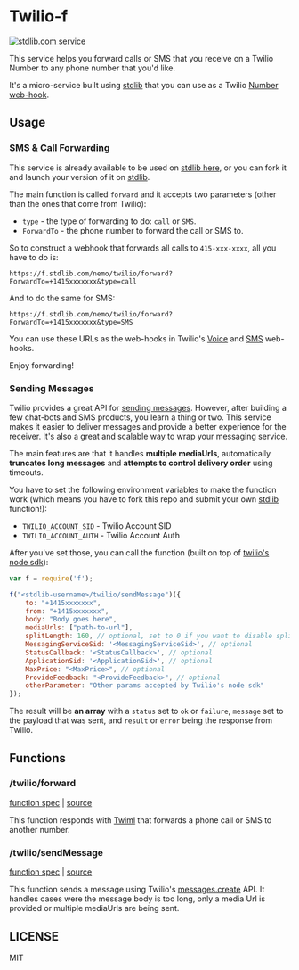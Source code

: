 # Twilio-f
[![stdlib.com service](https://img.shields.io/badge/stdlib-0.1.5-green.svg?raw=true "stdlib.com service")](https://stdlib.com/services/nemo/twilio)

This service helps you forward calls or SMS that you receive on a Twilio Number to any phone number that you'd like.

It's a micro-service built using [stdlib](https://stdlib.com) that you can use as a Twilio [Number web-hook](https://support.twilio.com/hc/en-us/articles/223179908-Setting-up-call-forwarding#devs).

## Usage

### SMS & Call Forwarding
This service is already available to be used on [stdlib here](https://stdlib.com/@nemo/lib/twilio/), or you can fork it and launch your version of it on [stdlib](https://stdlib.com).

The main function is called `forward` and it accepts two parameters (other than the ones that come from Twilio):

- `type` - the type of forwarding to do: `call` or `SMS`.
- `ForwardTo` - the phone number to forward the call or SMS to.

So to construct a webhook that forwards all calls to `415-xxx-xxxx`, all you have to do is:

```
https://f.stdlib.com/nemo/twilio/forward?ForwardTo=+1415xxxxxxx&type=call
```

And to do the same for SMS:

```
https://f.stdlib.com/nemo/twilio/forward?ForwardTo=+1415xxxxxxx&type=SMS
```

You can use these URLs as the web-hooks in Twilio's [Voice](https://support.twilio.com/hc/en-us/articles/223179908-Setting-up-call-forwarding#devs) and [SMS](https://support.twilio.com/hc/en-us/articles/223134287-Forwarding-SMS-messages-to-another-phone-number#dev) web-hooks.

Enjoy forwarding!


### Sending Messages

Twilio provides a great API for [sending messages](https://www.twilio.com/docs/api/rest/sending-messages). However, after building a few chat-bots and SMS products, you learn a thing or two. This service makes it easier to deliver messages and provide a better experience for the receiver. It's also a great and scalable way to wrap your messaging service.


The main features are that it handles **multiple mediaUrls**, automatically **truncates long messages** and **attempts to control delivery order** using timeouts.

You have to set the following environment variables to make the function work (which means you have to fork this repo and submit your own [stdlib](https://stdlib.com) function!):

- `TWILIO_ACCOUNT_SID` - Twilio Account SID
- `TWILIO_ACCOUNT_AUTH` - Twilio Account Auth

After you've set those, you can call the function (built on top of [twilio's node sdk](https://www.twilio.com/docs/api/rest/sending-messages?code-sample=code-send-a-message-with-an-image-url&code-language=js&code-sdk-version=2.x)):

```javascript
var f = require('f');

f("<stdlib-username>/twilio/sendMessage")({
    to: "+1415xxxxxxx",
    from: "+1415xxxxxxx",
    body: "Body goes here",
    mediaUrls: ["path-to-url"],
    splitLength: 160, // optional, set to 0 if you want to disable splitting
    MessagingServiceSid: '<MessagingServiceSid>', // optional
    StatusCallback: '<StatusCallback>', // optional
    ApplicationSid: '<ApplicationSid>', // optional
    MaxPrice: "<MaxPrice>", // optional
    ProvideFeedback: "<ProvideFeedback>", // optional
    otherParameter: "Other params accepted by Twilio's node sdk"
});
```

The result will be **an array** with a `status` set to `ok` or `failure`, `message` set to the payload that was sent, and `result` or `error` being the response from Twilio.

## Functions

### /twilio/forward
[function spec](https://github.com/nemo/twilio-f/blob/master/f/forward/function.json) | [source](https://github.com/nemo/twilio-f/blob/master/f/forward/index.js)

This function responds with [Twiml](https://www.twilio.com/docs/api/twiml) that forwards a phone call or SMS to another number.


### /twilio/sendMessage
[function spec](https://github.com/nemo/twilio-f/blob/master/f/sendMessage/function.json) | [source](https://github.com/nemo/twilio-f/blob/master/f/sendMessage/index.js)

This function sends a message using Twilio's [messages.create](https://www.twilio.com/docs/api/rest/sending-messages?code-sample=code-send-a-message-with-an-image-url&code-language=js&code-sdk-version=2.x) API. It handles cases were the message body is too long, only a media Url is provided or multiple mediaUrls are being sent.


## LICENSE
MIT
